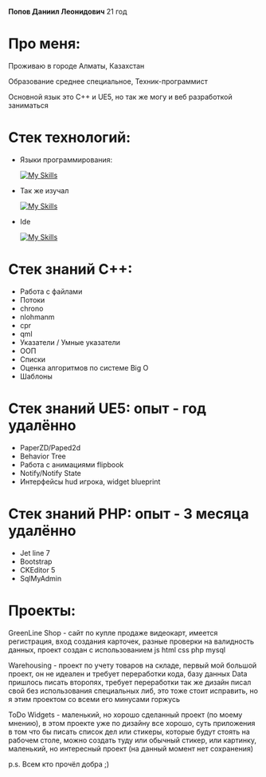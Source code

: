 __Попов Даниил Леонидович__ 21 год
# Про меня:
Проживаю в городе Алматы, Казахстан

Образование среднее специальное, Техник-программист

Основной язык это С++ и UE5, но так же могу и веб разработкой заниматься
# Стек технологий:
- Языки программирования:

  [![My Skills](https://skillicons.dev/icons?i=cpp,cmake,qt,unreal,html,css,js,php,mysql)](https://skillicons.dev)

- Так же изучал

  [![My Skills](https://skillicons.dev/icons?i=cs,unity,github)](https://skillicons.dev)

- Ide

  [![My Skills](https://skillicons.dev/icons?i=qt,clion,visualstudio,vscode)](https://skillicons.dev)

# Стек знаний C++:
- Работа с файлами
- Потоки
- chrono
- nlohmanm
- cpr
- qml
- Указатели / Умные указатели
- ООП
- Списки
- Оценка алгоритмов по системе Big O
- Шаблоны

# Стек знаний UE5: опыт - год удалённо
- PaperZD/Paped2d
- Behavior Tree
- Работа с анимациями flipbook
- Notify/Notify State
- Интерфейсы hud игрока, widget blueprint

# Стек знаний PHP: опыт - 3 месяца удалённо
- Jet line 7
- Bootstrap
- CKEditor 5
- SqlMyAdmin

# Проекты:

GreenLine Shop - сайт по купле продаже видеокарт, имеется регистрация, вход создания карточек, разные проверки на валидность данных, проект создан с использованием js html css php mysql

Warehousing - проект по учету товаров на складе, первый мой большой проект, он не идеален и требует переработки кода, базу данных Data пришлось писать второпях, требует переработки так же дизайн писал свой без использования специальных либ, это тоже стоит исправить, но я этим проектом со всеми его минусами горжусь

ToDo Widgets - маленький, но хорошо сделанный проект (по моему мнению), в этом проекте уже по дизайну все хорошо, суть приложения в том что бы писать список дел или стикеры, которые будут стоять на рабочем столе, можно создать туду или обычный стикер, или картинку, маленький, но интересный проект (на данный момент нет сохранения)

p.s.
Всем кто прочёл добра ;)
